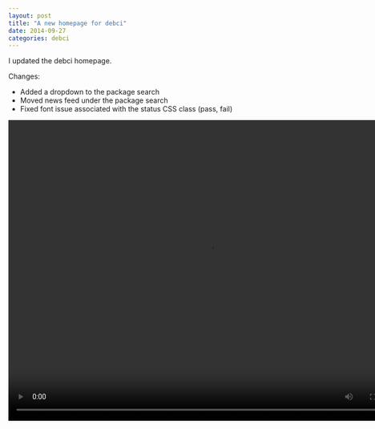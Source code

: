 ```yaml
---
layout: post
title: "A new homepage for debci"
date: 2014-09-27
categories: debci
---
```


I updated the debci homepage.

Changes:

* Added a dropdown to the package search
* Moved news feed under the package search
* Fixed font issue associated with the status CSS class (pass, fail)

<video src='/assets/debci/debci_homepage.webm' width='800' height='600' controls></video>
